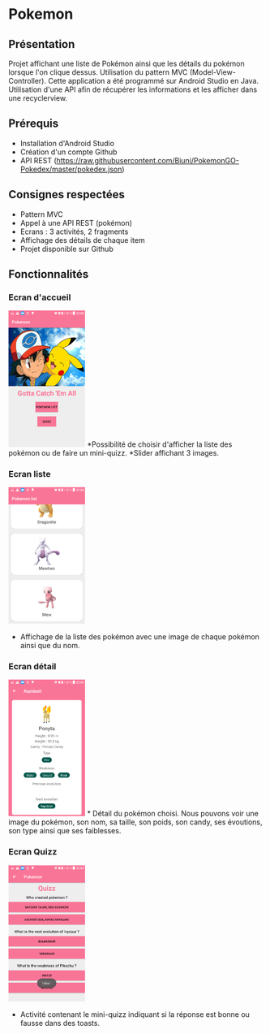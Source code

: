 # Pokemon

## Présentation
Projet affichant une liste de Pokémon ainsi que les détails du pokémon lorsque l'on clique dessus. Utilisation du pattern MVC (Model-View-Controller).
Cette application a été programmé sur Android Studio en Java.
Utilisation d'une API afin de récupérer les informations et les afficher dans une recyclerview.

## Prérequis 
* Installation d'Android Studio
* Création d'un compte Github
* API REST (https://raw.githubusercontent.com/Biuni/PokemonGO-Pokedex/master/pokedex.json)

## Consignes respectées
* Pattern MVC
* Appel à une API REST (pokémon)
* Ecrans : 3 activités, 2 fragments
* Affichage des détails de chaque item
* Projet disponible sur Github

## Fonctionnalités

### Ecran d'accueil 
<img id="screenshot" src="/images_readme/Screenshot_2019-03-29-22-34-06.png" height="30%" width="30%">
*Possibilité de choisir d'afficher la liste des pokémon ou de faire un mini-quizz.
*Slider affichant 3 images.

### Ecran liste 
<img id="screenshot" src="/images_readme/Screenshot_2019-03-29-22-34-50.png" height="30%" width="30%">

* Affichage de la liste des pokémon avec une image de chaque pokémon ainsi que du nom.

### Ecran détail
<img id="screenshot" src="/images_readme/Screenshot_2019-03-29-22-35-24.png" height="30%" width="30%">
* Détail du pokémon choisi. Nous pouvons voir une image du pokémon, son nom, sa taille, son poids, son candy, ses évoutions, son type ainsi que ses faiblesses. 


### Ecran Quizz
<img id="screenshot" src="/images_readme/Screenshot_2019-03-29-22-35-54.png" height="30%" width="30%">

* Activité contenant le mini-quizz indiquant si la réponse est bonne ou fausse dans des toasts.




